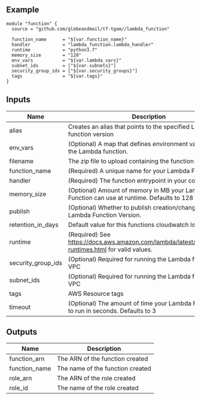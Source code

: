 ## Example

```hcl
module "function" {
  source = "github.com/globeandmail/tf-tgam//lambda_function"

  function_name      = "${var.function_name}"
  handler            = "lambda_function.lambda_handler"
  runtime            = "python3.7"
  memory_size        = "128"
  env_vars           = "${var.lambda_vars}"
  subnet_ids         = ["${var.subnets}"]
  security_group_ids = ["${var.security_groups}"]
  tags               = "${var.tags}"
}
```
## Inputs

| Name | Description | Type | Default | Required |
|------|-------------|:----:|:-----:|:-----:|
| alias | Creates an alias that points to the specified Lambda function version | string | `"live"` | no |
| env\_vars | (Optional) A map that defines environment variables for the Lambda function. | map | `<map>` | no |
| filename | The zip file to upload containing the function code | string | `""` | no |
| function\_name | (Required) A unique name for your Lambda Function | string | n/a | yes |
| handler | (Required) The function entrypoint in your code | string | n/a | yes |
| memory\_size | (Optional) Amount of memory in MB your Lambda Function can use at runtime. Defaults to 128 | string | `"128"` | no |
| publish | (Optional) Whether to publish creation/change as new Lambda Function Version. | string | `"true"` | no |
| retention\_in\_days | Default value for this functions cloudwatch logs group | string | `"14"` | no |
| runtime | (Required) See https://docs.aws.amazon.com/lambda/latest/dg/lambda-runtimes.html for valid values. | string | n/a | yes |
| security\_group\_ids | (Optional) Required for running the Lambda function in a VPC | list | `<list>` | no |
| subnet\_ids | (Optional) Required for running the Lambda function in a VPC | list | `<list>` | no |
| tags | AWS Resource tags | map | n/a | yes |
| timeout | (Optional) The amount of time your Lambda Function has to run in seconds. Defaults to 3 | string | `"3"` | no |

## Outputs

| Name | Description |
|------|-------------|
| function\_arn | The ARN of the function created |
| function\_name | The name of the function created |
| role\_arn | The ARN of the role created |
| role\_id | The name of the role created |
